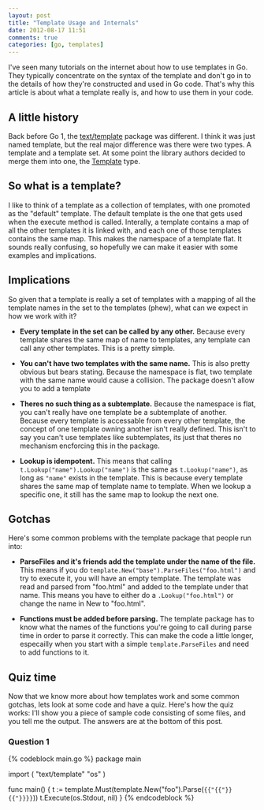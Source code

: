 ```yaml
---
layout: post
title: "Template Usage and Internals"
date: 2012-08-17 11:51
comments: true
categories: [go, templates]
---
```


I've seen many tutorials on the internet about how to use templates in Go. They
typically concentrate on the syntax of the template and don't go in to the details
of how they're constructed and used in Go code. That's why this article is about
what a template really is, and how to use them in your code.

<!-- more -->

## A little history

Back before Go 1, the [text/template][text/template] package was different. I think it was just
named template, but the real major difference was there were two types. A template
and a template set. At some point the library authors decided to merge them into
one, the [Template][text/template.Template] type.

## So what is a template?

I like to think of a template as a collection of templates, with one promoted
as the "default" template. The default template is the one that gets used when 
the execute method is called. Interally, a template contains a map of all the
other templates it is linked with, and each one of those templates contains
the same map. This makes the namespace of a template flat. It sounds really
confusing, so hopefully we can make it easier with some examples and implications.

## Implications

So given that a template is really a set of templates with a mapping of all the
template names in the set to the templates (phew), what can we expect in how
we work with it?

- __Every template in the set can be called by any other.__ Because every template
shares the same map of name to templates, any template can call any other templates.
This is a pretty simple.

- __You can't have two templates with the same name.__ This is also pretty obvious
but bears stating. Because the namespace is flat, two template with the same name
would cause a collision. The package doesn't allow you to add a template 

- __Theres no such thing as a subtemplate.__ Because the namespace is flat, you can't
really have one template be a subtemplate of another. Because every template is accessable
from every other template, the concept of one template owning another isn't really
defined. This isn't to say you can't use templates like subtemplates, its just that
theres no mechanism encforcing this in the package.

- __Lookup is idempotent.__ This means that calling `t.Lookup("name").Lookup("name")`
is the same as `t.Lookup("name")`, as long as `"name"` exists in the template. This
is because every template shares the same map of template name to template. When we
lookup a specific one, it still has the same map to lookup the next one.

## Gotchas

Here's some common problems with the template package that people run into:

- __ParseFiles and it's friends add the template under the name of the file.__ This means
if you do `template.New("base").ParseFiles("foo.html")` and try to execute it, you will
have an empty template. The template was read and parsed from "foo.html" and added to the
template under that name. This means you have to either do a `.Lookup("foo.html")` or
change the name in New to "foo.html".

- __Functions must be added before parsing.__ The template package has to know what
the names of the functions you're going to call during parse time in order to parse
it correctly. This can make the code a little longer, especailly when you start with
a simple `template.ParseFiles` and need to add functions to it.

## Quiz time

Now that we know more about how templates work and some common gotchas, lets look
at some code and have a quiz. Here's how the quiz works: I'll show you a piece
of sample code consisting of some files, and you tell me the output.
The answers are at the bottom of this post.

### Question 1

{% codeblock main.go %}
package main

import (
	"text/template"
	"os"
)

func main() {
	t := template.Must(template.New("foo").Parse(`{{"{{"}} {{"}}}}`))
	t.Execute(os.Stdout, nil)
}
{% endcodeblock %}

[text/template]: http://golang.org/pkg/text/template
[text/template.Template]: http://golang.org/pkg/text/template/#Template